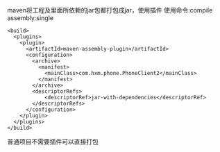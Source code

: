 maven将工程及里面所依赖的jar包都打包成jar，使用插件            使用命令:compile assembly:single

```
<build>
  <plugins>
    <plugin>
      <artifactId>maven-assembly-plugin</artifactId>
      <configuration>
        <archive>
          <manifest>
          	<mainClass>com.hxm.phone.PhoneClient2</mainClass>
          </manifest>
        </archive>
        <descriptorRefs>
        	<descriptorRef>jar-with-dependencies</descriptorRef>
      	</descriptorRefs>
      </configuration>
    </plugin>
  </plugins>
</build>
```

普通项目不需要插件可以直接打包
